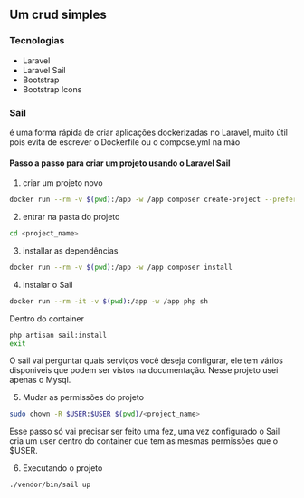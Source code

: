 ## Um crud simples

### Tecnologias

* Laravel
* Laravel Sail
* Bootstrap
* Bootstrap Icons

### Sail

é uma forma rápida de criar aplicações dockerizadas no Laravel, muito útil pois evita de escrever o Dockerfile ou o compose.yml na mão

#### Passo a passo para criar um projeto usando o Laravel Sail

1. criar um projeto novo

```sh
docker run --rm -v $(pwd):/app -w /app composer create-project --prefer-dist laravel/laravel <project_name>
```

2. entrar na pasta do projeto

```sh
cd <project_name>
```

3. installar as dependências

```sh
docker run --rm -v $(pwd):/app -w /app composer install
```

4. instalar o Sail

```sh
docker run --rm -it -v $(pwd):/app -w /app php sh
```

Dentro do container

```sh
php artisan sail:install
exit
```

O sail vai perguntar quais serviços você deseja configurar, ele tem vários disponiveis que podem ser vistos na documentação. Nesse projeto usei apenas o Mysql.

5. Mudar as permissões do projeto

```sh
sudo chown -R $USER:$USER $(pwd)/<project_name>
```

Esse passo só vai precisar ser feito uma fez, uma vez configurado o Sail cria um user dentro do container que tem as mesmas permissões que o $USER.

6. Executando o projeto

```sh
./vendor/bin/sail up
```
